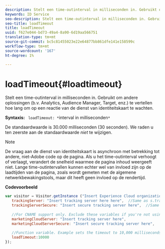 ```yaml
---
description: Stelt een time-outinterval in milliseconden in. Gebruikt om andere oplossingen (b.v. Analytics, Audience Manager, Target, enz.) te vertellen hoe lang om op een reactie van de dienst van identiteitskaart te wachten.
keywords: ID Service
seo-description: Stelt een time-outinterval in milliseconden in. Gebruikt om andere oplossingen (b.v. Analytics, Audience Manager, Target, enz.) te vertellen hoe lang om op een reactie van de dienst van identiteitskaart te wachten.
seo-title: loadTimeout
title: loadTimeout
uuid: f627e044-bd73-49a4-8a90-6d19aa566751
translation-type: tm+mt
source-git-commit: bc5c81455023e22e64877bb861dfe141e158599c
workflow-type: tm+mt
source-wordcount: '167'
ht-degree: 1%

---
```



# loadTimeout{#loadtimeout}

Stelt een time-outinterval in milliseconden in. Gebruikt om andere oplossingen (b.v. Analytics, Audience Manager, Target, enz.) te vertellen hoe lang om op een reactie van de dienst van identiteitskaart te wachten.

**Syntaxis:** ` loadTimeout: *`interval in milliseconden`*`

De standaardwaarde is 30.000 milliseconden (30 seconden). We raden u ten zeerste aan de standaardwaarde *niet* te wijzigen.

>[!NOTE]
>
>De vraag aan de dienst van identiteitskaart is asynchroon met betrekking tot andere, niet-Adobe code op de pagina. Als u het time-outinterval verhoogt of verlaagt, verandert de snelheid waarmee de pagina inhoud weergeeft niet. Lange time-outintervallen kunnen echter wel van invloed zijn op de laadtijden van de pagina, zoals wordt gemeten met de algemene netwerkbewakingstools, maar dit heeft geen invloed op de rendertijd.

**Codevoorbeeld**

```js
var visitor = Visitor.getInstance ("Insert Experience Cloud organization ID here",{ 
   trackingServer: "Insert tracking server here here",  //Same as s.trackingServer 
   trackingServerSecure: "Insert secure tracking server here",  //Same as s.trackingServerSecure 
 
   //For CNAME support only. Exclude these variables if you're not using CNAME 
   marketingCloudServer: "Insert tracking server here", 
   marketingCloudServerSecure: "Insert secure tracking server here", 
 
   //Function variable. Example sets the timeout to 10,000 milliseconds (10 seconds). 
   loadTimeout:10000 
});
```


